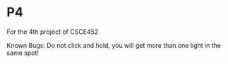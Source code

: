 # P4
For the 4th project of CSCE452

Known Bugs:
Do not click and hold, you will get more than one light in the same spot!